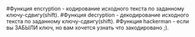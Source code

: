 #Функция encryption - кодирование исходного текста по заданному ключу-сдвигу(shift).
#Функция decryption - декодирование исходного текста по заданному ключу-сдвигу(shift).
#Функция hackerman - если вы ЗАБЫЛИ ключ, но вам хочется узнать что закодировано ;).
